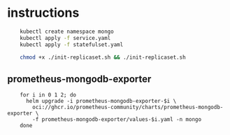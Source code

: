 # instructions

```bash
    kubectl create namespace mongo
    kubectl apply -f service.yaml
    kubectl apply -f statefulset.yaml
```

```bash
    chmod +x ./init-replicaset.sh && ./init-replicaset.sh
```

## prometheus-mongodb-exporter

```shell
    for i in 0 1 2; do
      helm upgrade -i prometheus-mongodb-exporter-$i \
        oci://ghcr.io/prometheus-community/charts/prometheus-mongodb-exporter \
        -f prometheus-mongodb-exporter/values-$i.yaml -n mongo
    done
```
